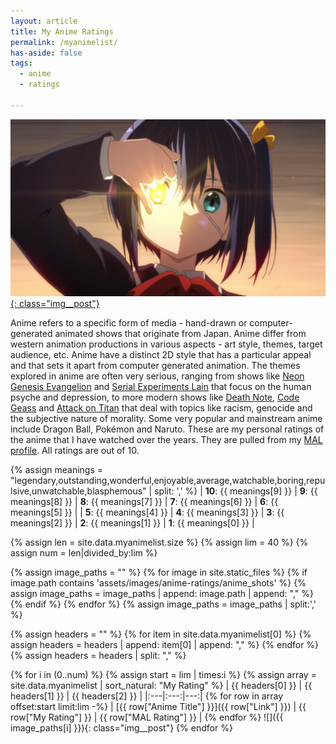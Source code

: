 ```yaml
---
layout: article
title: My Anime Ratings
permalink: /myanimelist/
has-aside: false
tags:
  - anime
  - ratings

---
```


[![Love, Chunibyo & Other Delusions!](/assets/images/anime-ratings/love-chunibyo.png){: class="img__post"}](https://myanimelist.net/anime/14741/Chuunibyou_demo_Koi_ga_Shitai)

Anime refers to a specific form of media - hand-drawn or computer-generated animated shows that originate from Japan. Anime differ from western animation productions in various aspects - art style, themes, target audience, etc. Anime have a distinct 2D style that has a particular appeal and that sets it apart from computer generated animation. The themes explored in anime are often very serious, ranging from shows like [Neon Genesis Evangelion](https://myanimelist.net/anime/30/Neon_Genesis_Evangelion) and [Serial Experiments Lain](https://myanimelist.net/anime/339/Serial_Experiments_Lain) that focus on the human psyche and depression, to more modern shows like [Death Note](https://myanimelist.net/anime/1535/Death_Note), [Code Geass](https://myanimelist.net/anime/1575/Code_Geass__Hangyaku_no_Lelouch) and [Attack on Titan](https://myanimelist.net/anime/16498/Shingeki_no_Kyojin) that deal with topics like racism, genocide and the subjective nature of morality. Some very popular and mainstream anime include Dragon Ball, Pokémon and Naruto. These are my personal ratings of the anime that I have watched over the years. They are pulled from my [MAL profile](https://myanimelist.net/profile/SearyBlue). All ratings are out of 10.

{% assign meanings = "legendary,outstanding,wonderful,enjoyable,average,watchable,boring,repulsive,unwatchable,blasphemous" | split: ',' %}
| **10**: {{ meanings[9] }} |  **9**: {{ meanings[8] }} |  **8**: {{ meanings[7] }} |  **7**: {{ meanings[6] }} |  **6**: {{ meanings[5] }} | 
| **5**: {{ meanings[4] }} | **4**: {{ meanings[3] }} |  **3**: {{ meanings[2] }} |  **2**: {{ meanings[1] }} |  **1**: {{ meanings[0] }} |

{% assign len = site.data.myanimelist.size %}
{% assign lim = 40 %}
{% assign num = len|divided_by:lim %}

{% assign image_paths = "" %}
{% for image in site.static_files %}
{% if image.path contains 'assets/images/anime-ratings/anime_shots' %}
{% assign image_paths = image_paths | append: image.path | append: "," %}
{% endif %}
{% endfor %}
{% assign image_paths = image_paths | split:','  %}

{% assign headers = "" %}
{% for item in site.data.myanimelist[0]  %}
{% assign headers = headers | append: item[0] | append: "," %}
{% endfor %}
{% assign headers = headers | split: "," %}

{% for i in (0..num) %}
{% assign start = lim | times:i %}
{% assign array = site.data.myanimelist | sort_natural: "My Rating" %}
| {{ headers[0] }} | {{ headers[1] }} | {{ headers[2] }} |
|:---|:---:|---:|
{% for row in array offset:start limit:lim -%}
| [{{ row["Anime Title"] }}]({{ row["Link"] }}) | {{ row["My Rating"] }} | {{ row["MAL Rating"] }} |
{% endfor %}
![]({{ image_paths[i] }}){: class="img__post"}
{% endfor %}

